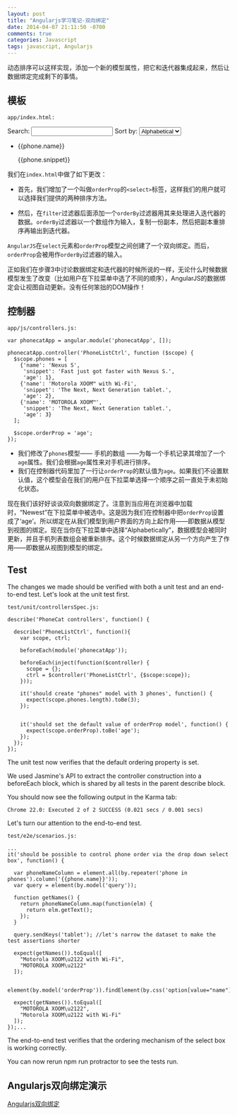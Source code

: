 ```yaml
---
layout: post
title: "Angularjs学习笔记-双向绑定"
date: 2014-04-07 21:11:50 -0700
comments: true
categories: Javascript
tags: javascript, Angularjs
---
```


动态排序可以这样实现，添加一个新的模型属性，把它和迭代器集成起来，然后让数据绑定完成剩下的事情。

## 模板
`app/index.html:`

  Search: <input ng-model="query">
  Sort by:
  <select ng-model="orderProp">
    <option value="name">Alphabetical</option>
    <option value="age">Newest</option>
  </select>
 
 
  <ul class="phones">
    <li ng-repeat="phone in phones | filter:query | orderBy:orderProp">
      {{phone.name}}
      <p>{{phone.snippet}}</p>
    </li>
  </ul>

我们在`index.html`中做了如下更改：

* 首先，我们增加了一个叫做`orderProp`的`<select>`标签，这样我们的用户就可以选择我们提供的两种排序方法。  

* 然后，在`filter`过滤器后面添加一个`orderBy`过滤器用其来处理进入迭代器的数据。`orderBy`过滤器以一个数组作为输入，复制一份副本，然后把副本重排序再输出到迭代器。

`AngularJS`在`select`元素和`orderProp`模型之间创建了一个双向绑定。而后，`orderProp`会被用作`orderBy`过滤器的输入。

正如我们在步骤3中讨论数据绑定和迭代器的时候所说的一样，无论什么时候数据模型发生了改变（比如用户在下拉菜单中选了不同的顺序），AngularJS的数据绑定会让视图自动更新。没有任何笨拙的DOM操作！

## 控制器

`app/js/controllers.js:`

	var phonecatApp = angular.module('phonecatApp', []);
	 
	phonecatApp.controller('PhoneListCtrl', function ($scope) {
	  $scope.phones = [
	    {'name': 'Nexus S',
	     'snippet': 'Fast just got faster with Nexus S.',
	     'age': 1},
	    {'name': 'Motorola XOOM™ with Wi-Fi',
	     'snippet': 'The Next, Next Generation tablet.',
	     'age': 2},
	    {'name': 'MOTOROLA XOOM™',
	     'snippet': 'The Next, Next Generation tablet.',
	     'age': 3}
	  ];
	 
	  $scope.orderProp = 'age';
	});

* 我们修改了`phones`模型—— 手机的数组 ——为每一个手机记录其增加了一个`age`属性。我们会根据`age`属性来对手机进行排序。
* 我们在控制器代码里加了一行让`orderProp`的默认值为`age`。如果我们不设置默认值，这个模型会在我们的用户在下拉菜单选择一个顺序之前一直处于未初始化状态。

现在我们该好好谈谈双向数据绑定了。注意到当应用在浏览器中加载时，“Newest”在下拉菜单中被选中。这是因为我们在控制器中把`orderProp`设置成了‘age’。所以绑定在从我们模型到用户界面的方向上起作用——即数据从模型到视图的绑定。现在当你在下拉菜单中选择“Alphabetically”，数据模型会被同时更新，并且手机列表数组会被重新排序。这个时候数据绑定从另一个方向产生了作用——即数据从视图到模型的绑定。

## Test
The changes we made should be verified with both a unit test and an end-to-end test. Let's look at the unit test first.

`test/unit/controllersSpec.js:`

	describe('PhoneCat controllers', function() {
	 
	  describe('PhoneListCtrl', function(){
	    var scope, ctrl;
	 
	    beforeEach(module('phonecatApp'));
	 
	    beforeEach(inject(function($controller) {
	      scope = {};
	      ctrl = $controller('PhoneListCtrl', {$scope:scope});
	    }));
	 
	    it('should create "phones" model with 3 phones', function() {
	      expect(scope.phones.length).toBe(3);
	    });
	 
	 
	    it('should set the default value of orderProp model', function() {
	      expect(scope.orderProp).toBe('age');
	    });
	  });
	});

The unit test now verifies that the default ordering property is set.

We used Jasmine's API to extract the controller construction into a beforeEach block, which is shared by all tests in the parent describe block.

You should now see the following output in the Karma tab:

	Chrome 22.0: Executed 2 of 2 SUCCESS (0.021 secs / 0.001 secs)

Let's turn our attention to the end-to-end test.

`test/e2e/scenarios.js:`

	...
    it('should be possible to control phone order via the drop down select box', function() {
 
      var phoneNameColumn = element.all(by.repeater('phone in phones').column('{{phone.name}}'));
      var query = element(by.model('query'));
 
      function getNames() {
        return phoneNameColumn.map(function(elm) {
          return elm.getText();
        });
      }
 
      query.sendKeys('tablet'); //let's narrow the dataset to make the test assertions shorter
 
      expect(getNames()).toEqual([
        "Motorola XOOM\u2122 with Wi-Fi",
        "MOTOROLA XOOM\u2122"
      ]);
 
      element(by.model('orderProp')).findElement(by.css('option[value="name"]')).click();
 
      expect(getNames()).toEqual([
        "MOTOROLA XOOM\u2122",
        "Motorola XOOM\u2122 with Wi-Fi"
      ]);
    });...

The end-to-end test verifies that the ordering mechanism of the select box is working correctly.

You can now rerun npm run protractor to see the tests run.

## Angularjs双向绑定演示

[Angularjs双向绑定](/phonecat/step-4/app/)
